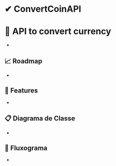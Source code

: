 # ✔ ConvertCoinAPI

# 🧮 API to convert currency
- 

## 📈 Roadmap
- 

## 🚀 Features

- 
  
## 📋 Diagrama de Classe
- 

## 🚦 Fluxograma

-
